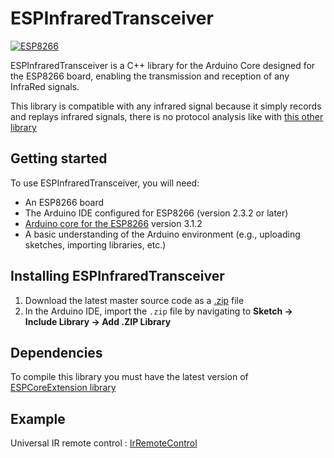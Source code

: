 # ESPInfraredTransceiver

[![ESP8266](https://img.shields.io/badge/ESP-8266-000000.svg?longCache=true&style=flat&colorA=CC101F)](https://www.espressif.com/en/products/socs/esp8266)

ESPInfraredTransceiver is a C++ library for the Arduino Core designed for the ESP8266 board, enabling the transmission and reception of any InfraRed signals.

This library is compatible with any infrared signal because it simply records and replays infrared signals, 
there is no protocol analysis like with [this other library](https://github.com/Arduino-IRremote/Arduino-IRremote/tree/master)

## Getting started

To use ESPInfraredTransceiver, you will need:

* An ESP8266 board
* The Arduino IDE configured for ESP8266 (version 2.3.2 or later)
* [Arduino core for the ESP8266](https://github.com/esp8266/Arduino) version 3.1.2
* A basic understanding of the Arduino environment (e.g., uploading sketches, importing libraries, etc.)

## Installing ESPInfraredTransceiver

1. Download the latest master source code as a [.zip](https://github.com/gerald-guiony/ESPInfraredTransceiver/archive/master.zip) file
2. In the Arduino IDE, import the `.zip` file by navigating to **Sketch → Include Library → Add .ZIP Library**

## Dependencies

To compile this library you must have the latest version of [ESPCoreExtension library](https://github.com/gerald-guiony/ESPCoreExtension)

## Example

Universal IR remote control : [IrRemoteControl](https://github.com/gerald-guiony/ESPInfraredTransceiver/blob/master/examples/IrRemoteControl)
